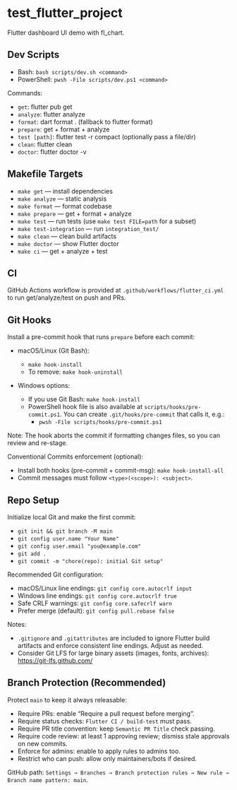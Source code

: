 # test_flutter_project

Flutter dashboard UI demo with fl_chart.

## Dev Scripts

- Bash: `bash scripts/dev.sh <command>`
- PowerShell: `pwsh -File scripts/dev.ps1 <command>`

Commands:
- `get`: flutter pub get
- `analyze`: flutter analyze
- `format`: dart format . (fallback to flutter format)
- `prepare`: get + format + analyze
- `test [path]`: flutter test -r compact (optionally pass a file/dir)
- `clean`: flutter clean
- `doctor`: flutter doctor -v

## Makefile Targets

- `make get` — install dependencies
- `make analyze` — static analysis
- `make format` — format codebase
- `make prepare` — get + format + analyze
- `make test` — run tests (use `make test FILE=path` for a subset)
- `make test-integration` — run `integration_test/`
- `make clean` — clean build artifacts
- `make doctor` — show Flutter doctor
- `make ci` — get + analyze + test

## CI

GitHub Actions workflow is provided at `.github/workflows/flutter_ci.yml` to run get/analyze/test on push and PRs.

## Git Hooks

Install a pre-commit hook that runs `prepare` before each commit:

- macOS/Linux (Git Bash):
  - `make hook-install`
  - To remove: `make hook-uninstall`

- Windows options:
  - If you use Git Bash: `make hook-install`
  - PowerShell hook file is also available at `scripts/hooks/pre-commit.ps1`.
    You can create `.git/hooks/pre-commit` that calls it, e.g.:
    - `pwsh -File scripts/hooks/pre-commit.ps1`

Note: The hook aborts the commit if formatting changes files, so you can review and re-stage.

Conventional Commits enforcement (optional):

- Install both hooks (pre-commit + commit-msg): `make hook-install-all`
- Commit messages must follow `<type>(<scope>): <subject>`.

## Repo Setup

Initialize local Git and make the first commit:

- `git init && git branch -M main`
- `git config user.name "Your Name"`
- `git config user.email "you@example.com"`
- `git add .`
- `git commit -m "chore(repo): initial Git setup"`

Recommended Git configuration:

- macOS/Linux line endings: `git config core.autocrlf input`
- Windows line endings: `git config core.autocrlf true`
- Safe CRLF warnings: `git config core.safecrlf warn`
- Prefer merge (default): `git config pull.rebase false`

Notes:

- `.gitignore` and `.gitattributes` are included to ignore Flutter build artifacts and enforce consistent line endings. Adjust as needed.
- Consider Git LFS for large binary assets (images, fonts, archives): https://git-lfs.github.com/

## Branch Protection (Recommended)

Protect `main` to keep it always releasable:

- Require PRs: enable “Require a pull request before merging”.
- Require status checks: `Flutter CI / build-test` must pass.
- Require PR title convention: keep `Semantic PR Title` check passing.
- Require code review: at least 1 approving review; dismiss stale approvals on new commits.
- Enforce for admins: enable to apply rules to admins too.
- Restrict who can push: allow only maintainers/bots if desired.

GitHub path: `Settings → Branches → Branch protection rules → New rule → Branch name pattern: main`.
